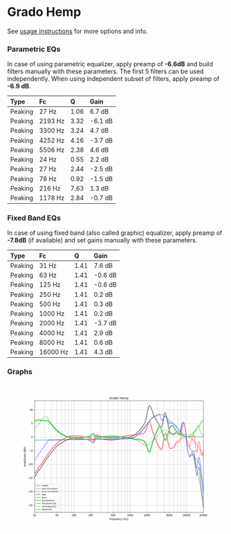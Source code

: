 # Grado Hemp
See [usage instructions](https://github.com/jaakkopasanen/AutoEq#usage) for more options and info.

### Parametric EQs
In case of using parametric equalizer, apply preamp of **-6.6dB** and build filters manually
with these parameters. The first 5 filters can be used independently.
When using independent subset of filters, apply preamp of **-6.9 dB**.

| Type    | Fc      |    Q | Gain    |
|:--------|:--------|:-----|:--------|
| Peaking | 27 Hz   | 1.06 | 6.7 dB  |
| Peaking | 2193 Hz | 3.32 | -6.1 dB |
| Peaking | 3300 Hz | 3.24 | 4.7 dB  |
| Peaking | 4252 Hz | 4.16 | -3.7 dB |
| Peaking | 5506 Hz | 2.38 | 4.6 dB  |
| Peaking | 24 Hz   | 0.55 | 2.2 dB  |
| Peaking | 27 Hz   | 2.44 | -2.5 dB |
| Peaking | 78 Hz   | 0.92 | -1.5 dB |
| Peaking | 216 Hz  | 7.63 | 1.3 dB  |
| Peaking | 1178 Hz | 2.84 | -0.7 dB |

### Fixed Band EQs
In case of using fixed band (also called graphic) equalizer, apply preamp of **-7.8dB**
(if available) and set gains manually with these parameters.

| Type    | Fc       |    Q | Gain    |
|:--------|:---------|:-----|:--------|
| Peaking | 31 Hz    | 1.41 | 7.6 dB  |
| Peaking | 63 Hz    | 1.41 | -0.6 dB |
| Peaking | 125 Hz   | 1.41 | -0.6 dB |
| Peaking | 250 Hz   | 1.41 | 0.2 dB  |
| Peaking | 500 Hz   | 1.41 | 0.3 dB  |
| Peaking | 1000 Hz  | 1.41 | 0.2 dB  |
| Peaking | 2000 Hz  | 1.41 | -3.7 dB |
| Peaking | 4000 Hz  | 1.41 | 2.9 dB  |
| Peaking | 8000 Hz  | 1.41 | 0.6 dB  |
| Peaking | 16000 Hz | 1.41 | 4.3 dB  |

### Graphs
![](./Grado%20Hemp.png)